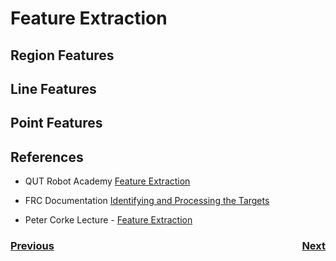 # Feature Extraction

## Region Features

## Line Features

## Point Features


## References
- QUT Robot Academy [Feature Extraction](https://robotacademy.net.au/masterclass/feature-extraction/)

- FRC Documentation [Identifying and Processing the Targets](https://docs.wpilib.org/en/stable/docs/software/vision-processing/introduction/identifying-and-processing-the-targets.html)

- Peter Corke Lecture - [Feature Extraction](https://www.youtube.com/watch?v=a7eRxbJzpQ4&list=PL1pxneANaikCO1-Z0XTaljLR3SE8tgRXY&index=6)

<h3><span style="float:left">
<a href="imageProcessing">Previous</a></span>
<span style="float:right">
<a href="control">Next</a></span></h3>